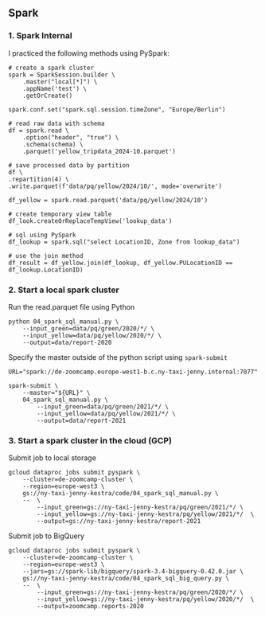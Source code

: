 ## Spark

### 1. Spark Internal

I practiced the following methods using PySpark:

```
# create a spark cluster
spark = SparkSession.builder \
    .master("local[*]") \
    .appName('test') \
    .getOrCreate()
    
spark.conf.set("spark.sql.session.timeZone", "Europe/Berlin")
    
# read raw data with schema 
df = spark.read \
    .option("header", "true") \
    .schema(schema) \
    .parquet('yellow_tripdata_2024-10.parquet')

# save processed data by partition 
df \
.repartition(4) \
.write.parquet(f'data/pq/yellow/2024/10/', mode='overwrite')

df_yellow = spark.read.parquet('data/pq/yellow/2024/10')

# create temporary view table
df_look.createOrReplaceTempView('lookup_data')

# sql using PySpark
df_lookup = spark.sql("select LocationID, Zone from lookup_data")

# use the join method
df_result = df_yellow.join(df_lookup, df_yellow.PULocationID == df_lookup.LocationID)
```

### 2. Start a local spark cluster 
Run the read.parquet file using Python 

```
python 04_spark_sql_manual.py \
    --input_green=data/pq/green/2020/*/ \
    --input_yellow=data/pq/yellow/2020/*/ \
    --output=data/report-2020
```
Specify the master outside of the python script using `spark-submit`

```
URL="spark://de-zoomcamp.europe-west1-b.c.ny-taxi-jenny.internal:7077"

spark-submit \
    --master="${URL}" \
    04_spark_sql_manual.py \
        --input_green=data/pq/green/2021/*/ \
        --input_yellow=data/pq/yellow/2021/*/ \
        --output=data/report-2021
```

### 3. Start a spark cluster in the cloud (GCP)

Submit job to local storage

```
gcloud dataproc jobs submit pyspark \
    --cluster=de-zoomcamp-cluster \
    --region=europe-west3 \
    gs://ny-taxi-jenny-kestra/code/04_spark_sql_manual.py \
    --  \
        --input_green=gs://ny-taxi-jenny-kestra/pq/green/2021/*/ \
        --input_yellow=gs://ny-taxi-jenny-kestra/pq/yellow/2021/*/  \
        --output=gs://ny-taxi-jenny-kestra/report-2021
```

Submit job to BigQuery

```
gcloud dataproc jobs submit pyspark \
    --cluster=de-zoomcamp-cluster \
    --region=europe-west3 \
    --jars=gs://spark-lib/bigquery/spark-3.4-bigquery-0.42.0.jar \
    gs://ny-taxi-jenny-kestra/code/04_spark_sql_big_query.py \
    --  \
        --input_green=gs://ny-taxi-jenny-kestra/pq/green/2020/*/ \
        --input_yellow=gs://ny-taxi-jenny-kestra/pq/yellow/2020/*/  \
        --output=zoomcamp.reports-2020
```
